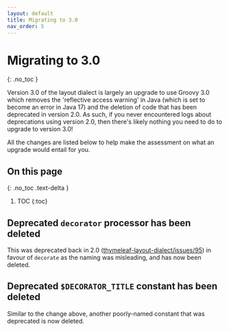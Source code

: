 ```yaml
---
layout: default
title: Migrating to 3.0
nav_order: 5
---
```


Migrating to 3.0
================
{: .no_toc }

Version 3.0 of the layout dialect is largely an upgrade to use Groovy 3.0 which
removes the 'reflective access warning' in Java (which is set to become an error
in Java 17) and the deletion of code that has been deprecated in version 2.0.
As such, if you never encountered logs about deprecations using version 2.0,
then there's likely nothing you need to do to upgrade to version 3.0!

All the changes are listed below to help make the assessment on what an upgrade
would entail for you.

On this page
------------
{: .no_toc .text-delta }

1. TOC
{:toc}


Deprecated `decorator` processor has been deleted
-------------------------------------------------

This was deprecated back in 2.0 ([thymeleaf-layout-dialect/issues/95](https://github.com/ultraq/thymeleaf-layout-dialect/issues/95))
in favour of `decorate` as the naming was misleading, and has now been deleted.


Deprecated `$DECORATOR_TITLE` constant has been deleted
-------------------------------------------------------

Similar to the change above, another poorly-named constant that was deprecated
is now deleted.
